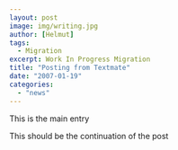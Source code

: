 ```yaml
---
layout: post
image: img/writing.jpg
author: [Helmut]
tags:
  - Migration
excerpt: Work In Progress Migration
title: "Posting from Textmate"
date: "2007-01-19"
categories: 
  - "news"
---
```


This is the main entry

This should be the continuation of the post
